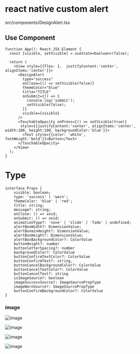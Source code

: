# react native custom alert

src/components/DesignAlert.tsx


## Use Component
```tsx
function App(): React.JSX.Element {
  const [visible, setVisible] = useState<boolean>(false);

  return (
    <View style={{flex: 1,  justifyContent:'center', alignItems:'center'}}>
      <DesignAlert
        type="success"
        onClose={() => setVisible(false)}
        themeColor="blue"
        title="TITLE"
        onSubmit={() => {
          console.log('submit');
          setVisible(false);
        }}
        visible={visible}
      />
      <TouchableOpacity onPress={() => setVisible(true)}
       style={{justifyContent:'center', alignItems:'center', width:100, height:100, backgroundColor:'blue'}}>
        <Text style={{color: 'white', fontWeight:'bold'}}>Button</Text>
      </TouchableOpacity>
    </View>
  );
}
```

# Type
```tsx
interface Props {
    visible: boolean;
    type: 'success' | 'warn';
    themeColor: 'blue' | 'red';
    title: string;
    message?: string;
    onClose: () => void;
    onSubmit: () => void;
    animationType?: 'none' | 'slide' | 'fade' | undefined;
    alertBoxWidth?: DimensionValue;
    alertBoxminHeight?: DimensionValue;
    alertBoxHeight?: DimensionValue;
    alertBoxBackgroundColor?: ColorValue
    buttonHeight?: number
    buttonletterSpacing?: number
    backgroundColor?: ColorValue
    buttonConfirmTextColor?: ColorValue
    buttonConfirmText?: string,
    buttonCancelBackgroundColor?: ColorValue
    buttonCancelTextColor?: ColorValue
    buttonCancelText?: string
    isImageSource?: boolean
    imageSuccessSource?: ImageSourcePropType
    imageWarnSource?: ImageSourcePropType
    buttonConfirmBackgroundColor?: ColorValue
}
```

### image

![image](https://github.com/SeJin12/react-native-design-alert/assets/35497759/a81e076d-ad05-4d3c-b2f4-fa7252cd4970)

![image](https://github.com/SeJin12/react-native-design-alert/assets/35497759/54c6bd1a-52d0-4c8b-92b3-3ec33eaa3487)

![image](https://github.com/SeJin12/react-native-design-alert/assets/35497759/4daa6f96-9112-46f5-85eb-036a56e72ae4)

![image](https://github.com/SeJin12/react-native-design-alert/assets/35497759/022c4516-3961-4758-be86-5fee46d7909d)
